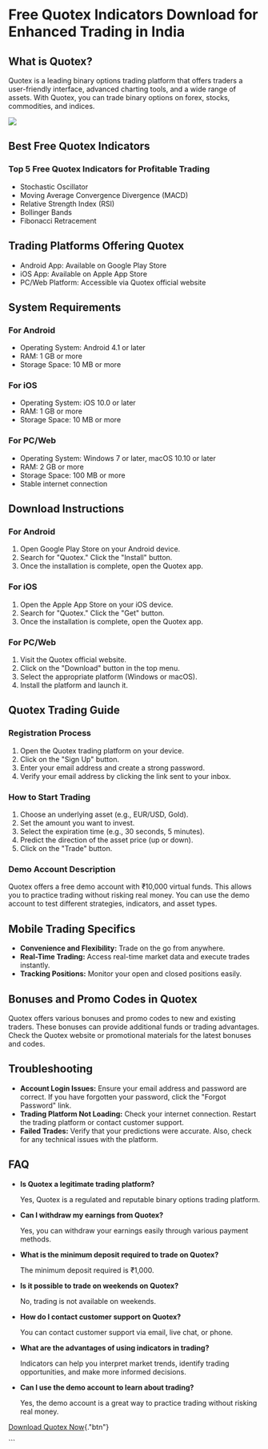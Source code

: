 # Free Quotex Indicators Download for Enhanced Trading in India

## What is Quotex?

Quotex is a leading binary options trading platform that offers traders
a user-friendly interface, advanced charting tools, and a wide range of
assets. With Quotex, you can trade binary options on forex, stocks,
commodities, and indices.

[![](https://static.quotex.io/files/5_en/300_250.jpg)](https://traff.sbs/brokerqxsignupf)

## Best Free Quotex Indicators

### Top 5 Free Quotex Indicators for Profitable Trading

-   Stochastic Oscillator
-   Moving Average Convergence Divergence (MACD)
-   Relative Strength Index (RSI)
-   Bollinger Bands
-   Fibonacci Retracement

## Trading Platforms Offering Quotex

-   Android App: Available on Google Play Store
-   iOS App: Available on Apple App Store
-   PC/Web Platform: Accessible via Quotex official website

## System Requirements

### For Android

-   Operating System: Android 4.1 or later
-   RAM: 1 GB or more
-   Storage Space: 10 MB or more

### For iOS

-   Operating System: iOS 10.0 or later
-   RAM: 1 GB or more
-   Storage Space: 10 MB or more

### For PC/Web

-   Operating System: Windows 7 or later, macOS 10.10 or later
-   RAM: 2 GB or more
-   Storage Space: 100 MB or more
-   Stable internet connection

## Download Instructions

### For Android

1.  Open Google Play Store on your Android device.
2.  Search for "Quotex." Click the "Install" button.
3.  Once the installation is complete, open the Quotex app.

### For iOS

1.  Open the Apple App Store on your iOS device.
2.  Search for "Quotex." Click the "Get" button.
3.  Once the installation is complete, open the Quotex app.

### For PC/Web

1.  Visit the Quotex official website.
2.  Click on the "Download" button in the top menu.
3.  Select the appropriate platform (Windows or macOS).
4.  Install the platform and launch it.

## Quotex Trading Guide

### Registration Process

1.  Open the Quotex trading platform on your device.
2.  Click on the "Sign Up" button.
3.  Enter your email address and create a strong password.
4.  Verify your email address by clicking the link sent to your inbox.

### How to Start Trading

1.  Choose an underlying asset (e.g., EUR/USD, Gold).
2.  Set the amount you want to invest.
3.  Select the expiration time (e.g., 30 seconds, 5 minutes).
4.  Predict the direction of the asset price (up or down).
5.  Click on the "Trade" button.

### Demo Account Description

Quotex offers a free demo account with ₹10,000 virtual funds. This
allows you to practice trading without risking real money. You can use
the demo account to test different strategies, indicators, and asset
types.

## Mobile Trading Specifics

-   **Convenience and Flexibility:** Trade on the go from anywhere.
-   **Real-Time Trading:** Access real-time market data and execute
    trades instantly.
-   **Tracking Positions:** Monitor your open and closed positions
    easily.

## Bonuses and Promo Codes in Quotex

Quotex offers various bonuses and promo codes to new and existing
traders. These bonuses can provide additional funds or trading
advantages. Check the Quotex website or promotional materials for the
latest bonuses and codes.

## Troubleshooting

-   **Account Login Issues:** Ensure your email address and password are
    correct. If you have forgotten your password, click the "Forgot
    Password" link.
-   **Trading Platform Not Loading:** Check your internet connection.
    Restart the trading platform or contact customer support.
-   **Failed Trades:** Verify that your predictions were accurate. Also,
    check for any technical issues with the platform.

## FAQ

-   **Is Quotex a legitimate trading platform?**

    Yes, Quotex is a regulated and reputable binary options trading
    platform.

-   **Can I withdraw my earnings from Quotex?**

    Yes, you can withdraw your earnings easily through various payment
    methods.

-   **What is the minimum deposit required to trade on Quotex?**

    The minimum deposit required is ₹1,000.

-   **Is it possible to trade on weekends on Quotex?**

    No, trading is not available on weekends.

-   **How do I contact customer support on Quotex?**

    You can contact customer support via email, live chat, or phone.

-   **What are the advantages of using indicators in trading?**

    Indicators can help you interpret market trends, identify trading
    opportunities, and make more informed decisions.

-   **Can I use the demo account to learn about trading?**

    Yes, the demo account is a great way to practice trading without
    risking real money.

[Download Quotex
Now](\%22https://traff.sbs/quotexonelink\%22){."btn"}

\`\`\`

